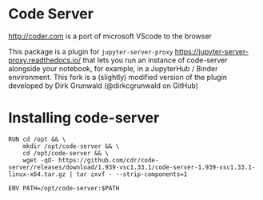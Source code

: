 # Code Server

http://coder.com is a port of microsoft VScode to the browser

This package is a plugin for `jupyter-server-proxy` <https://jupyter-server-proxy.readthedocs.io/>
that lets you run an instance of code-server alongside your notebook, for example,
in a JupyterHub / Binder environment. This fork is a (slightly) modified version of the plugin
developed by Dirk Grunwald (@dirkcgrunwald on GitHub)

# Installing code-server

```
RUN	cd /opt && \
	mkdir /opt/code-server && \
	cd /opt/code-server && \
	wget -qO- https://github.com/cdr/code-server/releases/download/1.939-vsc1.33.1/code-server-1.939-vsc1.33.1-linux-x64.tar.gz | tar zxvf - --strip-components=1

ENV	PATH=/opt/code-server:$PATH
```
